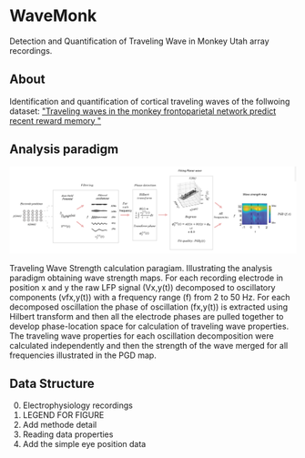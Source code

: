 # WaveMonk
Detection and Quantification of Traveling Wave in Monkey Utah array recordings.
## About
Identification and quantification of cortical traveling waves of the follwoing dataset: ["Traveling waves in the monkey frontoparietal network predict recent reward memory "](https://www.nature.com/articles)


## Analysis paradigm

![Analysis Paradigm](./Analysis%20Overview.png)

Traveling Wave Strength calculation paragiam.  Illustrating the analysis paradigm obtaining wave strength maps. For each recording electrode in position x and y the raw LFP signal (Vx,y(t)) decomposed to oscillatory components (vfx,y(t)) with a frequency range (f) from 2 to 50 Hz. For each decomposed oscillation the phase of oscillation (fx,y(t)) is extracted using Hilbert transform and then all the electrode phases are pulled together to develop phase-location space for calculation of traveling wave properties. The traveling wave properties for each oscillation decomposition were calculated independently and then the strength of the wave merged for all frequencies illustrated in the PGD map.

## Data Structure
0) Electrophysiology recordings
1) LEGEND FOR FIGURE 
2) Add methode detail
3) Reading data properties
4) Add the simple eye position data
